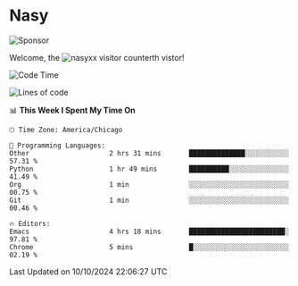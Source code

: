 # Nasy

<!--
<p align="center">
<img height="200" src="https://github-readme-stats.vercel.app/api?username=nasyxx&count_private=true&show_icons=true&theme=dracula&include_all_commits=true"/>
<img height="200" src="https://github-readme-stats.vercel.app/api/top-langs/?username=nasyxx&theme=dracula&hide=html,jupyter+notebook&count_private=true&show_icons=true"/>
</p>

  
----------------
-->

![Sponsor](https://img.shields.io/static/v1.svg?label=Sponsor&message=%E2%9D%A4&logo=GitHub&style=flat&color=pink)
 
Welcome, the ![nasyxx visitor counter](https://count.getloli.com/get/@nasyxx?theme=rule34)th vistor!
 
<!--START_SECTION:waka-->
![Code Time](http://img.shields.io/badge/Code%20Time-4%2C692%20hrs%202%20mins-blue)

![Lines of code](https://img.shields.io/badge/From%20Hello%20World%20I%27ve%20Written-0%20lines%20of%20code-blue)

📊 **This Week I Spent My Time On** 

```text
🕑︎ Time Zone: America/Chicago

💬 Programming Languages: 
Other                    2 hrs 31 mins       ██████████████░░░░░░░░░░░   57.31 % 
Python                   1 hr 49 mins        ██████████░░░░░░░░░░░░░░░   41.49 % 
Org                      1 min               ░░░░░░░░░░░░░░░░░░░░░░░░░   00.75 % 
Git                      1 min               ░░░░░░░░░░░░░░░░░░░░░░░░░   00.46 % 

🔥 Editors: 
Emacs                    4 hrs 18 mins       ████████████████████████░   97.81 % 
Chrome                   5 mins              █░░░░░░░░░░░░░░░░░░░░░░░░   02.19 % 
```


 Last Updated on 10/10/2024 22:06:27 UTC
<!--END_SECTION:waka-->

<!-- ![visitors](https://visitor-badge.laobi.icu/badge?page_id=nasyxx.nasyxx) -->
